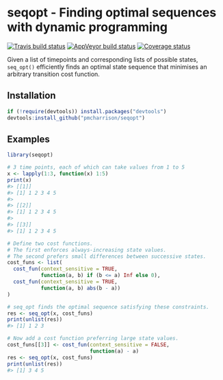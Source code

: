 
<!-- README.md is generated from README.Rmd. Please edit that file -->
seqopt - Finding optimal sequences with dynamic programming
===========================================================

[![Travis build status](https://travis-ci.com/pmcharrison/seqopt.svg?branch=master)](https://travis-ci.org/pmcharrison/seqopt) [![AppVeyor build status](https://ci.appveyor.com/api/projects/status/github/pmcharrison/seqopt?branch=master&svg=true)](https://ci.appveyor.com/project/pmcharrison/seqopt) [![Coverage status](https://img.shields.io/coveralls/github/pmcharrison/seqopt.svg)](https://coveralls.io/r/pmcharrison/seqopt?branch=master)

Given a list of timepoints and corresponding lists of possible states, `seq_opt()` efficiently finds an optimal state sequence that minimises an arbitrary transition cost function.

Installation
------------

``` r
if (!require(devtools)) install.packages("devtools")
devtools:install_github("pmcharrison/seqopt")
```

Examples
--------

``` r
library(seqopt)

# 3 time points, each of which can take values from 1 to 5
x <- lapply(1:3, function(x) 1:5)
print(x)
#> [[1]]
#> [1] 1 2 3 4 5
#> 
#> [[2]]
#> [1] 1 2 3 4 5
#> 
#> [[3]]
#> [1] 1 2 3 4 5

# Define two cost functions.
# The first enforces always-increasing state values.
# The second prefers small differences between successive states.
cost_funs <- list(
  cost_fun(context_sensitive = TRUE, 
           function(a, b) if (b <= a) Inf else 0),
  cost_fun(context_sensitive = TRUE, 
           function(a, b) abs(b - a))
)

# seq_opt finds the optimal sequence satisfying these constraints.
res <- seq_opt(x, cost_funs)
print(unlist(res))
#> [1] 1 2 3

# Now add a cost function preferring large state values.
cost_funs[[3]] <- cost_fun(context_sensitive = FALSE,
                           function(a) - a)
res <- seq_opt(x, cost_funs)
print(unlist(res))
#> [1] 3 4 5
```
